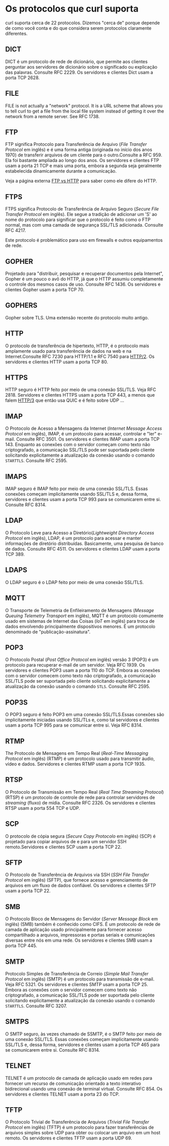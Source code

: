 # Os protocolos que curl suporta

curl suporta cerca de 22 protocolos. Dizemos "cerca de" porque depende de como você conta e do que considera serem protocolos claramente diferentes.

## DICT

DICT é um protocolo de rede de dicionário, que permite aos clientes perguntar aos servidores de dicionário sobre o significado ou explicação das palavras. Consulte RFC 2229. Os servidores e clientes Dict usam a porta TCP 2628.

## FILE

FILE is not actually a "network" protocol. It is a URL scheme that allows you to tell curl to get a file from the local file system instead of getting it over the network from a remote server. See RFC 1738.

## FTP

FTP significa Protocolo para Transferência de Arquivo (*File Transfer Protocol* em inglês) e é uma forma antiga (originada no início dos anos 1970) de transferir arquivos de um cliente para o outro.Consulte a RFC 959. Ela foi bastante ampliada ao longo dos anos. Os servidores e clientes FTP usam a porta 21 TCP e mais uma porta, embora a segunda seja geralmente estabelecida dinamicamente durante a comunicação.

Veja a página externa [FTP vs HTTP](https://daniel.haxx.se/docs/ftp-vs-http.html) para saber como ele difere do HTTP.



## FTPS

FTPS significa Protocolo de Transferência de Arquivo Seguro (*Secure File Transfer Protocol* em inglês). Ele segue a tradição de adicionar um 'S' ao nome do protocolo para significar que o protocolo é feito como o FTP normal, mas com uma camada de segurança SSL/TLS adicionada. Consulte RFC 4217.

Este protocolo é problemático para uso em firewalls e outros equipamentos de rede.

## GOPHER

Projetado para "distribuir, pesquisar e recuperar documentos pela Internet", Gopher é um pouco o avô do HTTP, já que o HTTP assumiu completamente o controle dos mesmos casos de uso. Consulte RFC 1436. Os servidores e clientes Gopher usam a porta TCP 70.

## GOPHERS

Gopher sobre TLS. Uma extensão recente do protocolo muito antigo.

## HTTP

O protocolo de transferência de hipertexto, HTTP, é o protocolo mais amplamente usado para transferência de dados na web e na Internet.Consulte RFC 7230 para HTTP/1.1 e RFC 7540 para [HTTP/2](http-http2.md). Os servidores e clientes HTTP usam a porta TCP 80.

## HTTPS

HTTP seguro é HTTP feito por meio de uma conexão SSL/TLS. Veja RFC 2818. Servidores e clientes HTTPS usam a porta TCP 443, a menos que falem [HTTP/3](http-http3.md) que então usa QUIC e é feito sobre UDP ...

## IMAP

O Protocolo de Acesso a Mensagens da Internet (*Internet Message Access Protocol* em inglês), IMAP, é um protocolo para acessar, controlar e "ler" e-mail. Consulte RFC 3501. Os servidores e clientes IMAP usam a porta TCP 143. Enquanto as conexões com o servidor começam como texto não criptografado, a comunicação SSL/TLS pode ser suportada pelo cliente solicitando explicitamente a atualização da conexão usando o comando `STARTTLS`. Consulte RFC 2595.

## IMAPS

IMAP seguro é IMAP feito por meio de uma conexão SSL/TLS. Essas conexões começam implicitamente usando SSL/TLS e, dessa forma, servidores e clientes usam a porta TCP 993 para se comunicarem entre si. Consulte RFC 8314.

## LDAP

O Protocolo Leve para Acesso a Diretório(*Lightweight Directory Access Protocol* em inglês), LDAP, é um protocolo para acessar e manter informações de diretório distribuídas. Basicamente, uma pesquisa de banco de dados. Consulte RFC 4511. Os servidores e clientes LDAP usam a porta TCP 389.

## LDAPS

O LDAP seguro é o LDAP feito por meio de uma conexão SSL/TLS.

## MQTT

O Transporte de Telemetria de Enfileiramento de Mensagens (*Message Queuing Telemetry Transport* em inglês), MQTT é um protocolo comumente usado em sistemas de Internet das Coisas (*IoT* em inglês) para troca de dados envolvendo principalmente dispositivos menores. É um protocolo denominado de "publicação-assinatura".

## POP3

O Protocolo Postal (*Post Office Protocol* em inglês) versão 3 (POP3) é um protocolo para recuperar e-mail de um servidor. Veja RFC 1939. Os servidores e clientes POP3 usam a porta 110 do TCP. Embora as conexões com o servidor comecem como texto não criptografado, a comunicação SSL/TLS pode ser suportada pelo cliente solicitando explicitamente a atualização da conexão usando o comando `STLS`. Consulte RFC 2595.

## POP3S

O POP3 seguro é feito POP3 em uma conexão SSL/TLS.Essas conexões são implicitamente iniciadas usando SSL/TLs e, como tal servidores e clientes usam a porta TCP 995 para se comunicar entre si. Veja RFC 8314.

## RTMP

The Protocolo de Mensagens em Tempo Real (*Real-Time Messaging Protocol* em inglês) (RTMP) é um protocolo usado para transmitir áudio, vídeo e dados. Servidores e clientes RTMP usam a porta TCP 1935.

## RTSP

O Protocolo de Transmissão em Tempo Real (*Real Time Streaming Protocol*) (RTSP) é um protocolo de controle de rede para controlar servidores de *streaming* (fluxo) de mídia. Consulte RFC 2326. Os servidores e clientes RTSP usam a porta 554 TCP e UDP.

## SCP

O protocolo de cópia segura (*Secure Copy Protocolo* em inglês) (SCP) é projetado para copiar arquivos de e para um servidor SSH remoto.Servidores e clientes SCP usam a porta TCP 22.

## SFTP

O Protocolo de Transferência de Arquivos via SSH (*SSH File Transfer Protocol* em inglês) (SFTP), que fornece acesso e gerenciamento de arquivos em um fluxo de dados confiável. Os servidores e clientes SFTP usam a porta TCP 22.

## SMB

O Protocolo Bloco de Mensagens do Servidor (*Server Message Block* em inglês) (SMB) também é conhecido como CIFS. É um protocolo de rede de camada de aplicação usado principalmente para fornecer acesso compartilhado a arquivos, impressoras e portas seriais e comunicações diversas entre nós em uma rede. Os servidores e clientes SMB usam a porta TCP 445.

## SMTP

Protocolo Simples de Transferência de Correio (*Simple Mail Transfer Protocol* em inglês) (SMTP) é um protocolo para transmissão de e-mail. Veja RFC 5321. Os servidores e clientes SMTP usam a porta TCP 25. Embora as conexões com o servidor comecem como texto não criptografado, a comunicação SSL/TLS pode ser suportada pelo cliente solicitando explicitamente a atualização da conexão usando o comando `STARTTLS`. Consulte RFC 3207.

## SMTPS

O SMTP seguro, às vezes chamado de SSMTP, é o SMTP feito por meio de uma conexão SSL/TLS. Essas conexões começam implicitamente usando SSL/TLS e, dessa forma, servidores e clientes usam a porta TCP 465 para se comunicarem entre si. Consulte RFC 8314.

## TELNET

TELNET é um protocolo de camada de aplicação usado em redes para fornecer um recurso de comunicação orientado a texto interativo bidirecional usando uma conexão de terminal virtual. Consulte RFC 854. Os servidores e clientes TELNET usam a porta 23 do TCP.

## TFTP

O Protocolo Trivial de Transferência de Arquivos (*Trivial File Transfer Protocol* em inglês) (TFTP) é um protocolo para fazer transferências de arquivos simples sobre UDP para obter ou colocar um arquivo em um host remoto. Os servidores e clientes TFTP usam a porta UDP 69.
